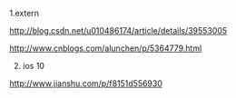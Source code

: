 1.extern 

http://blog.csdn.net/u010486174/article/details/39553005

http://www.cnblogs.com/alunchen/p/5364779.html

2. ios 10

http://www.jianshu.com/p/f8151d556930


